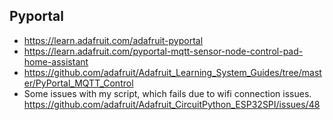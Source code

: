 ## Pyportal
* https://learn.adafruit.com/adafruit-pyportal
* https://learn.adafruit.com/pyportal-mqtt-sensor-node-control-pad-home-assistant
* https://github.com/adafruit/Adafruit_Learning_System_Guides/tree/master/PyPortal_MQTT_Control
* Some issues with my script, which fails due to wifi connection issues. https://github.com/adafruit/Adafruit_CircuitPython_ESP32SPI/issues/48